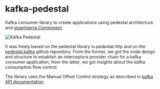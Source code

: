 # kafka-pedestal

Kafka consumer library to create applications using pedestal architecture and [stuartsierra Component](https://github.com/stuartsierra/component).

![Kafka Pedestal](https://github.com/georgehg/kafka-pedestal/assets/19939283/9bbee1fb-7a3d-408e-bbf8-7aea7671eee8)

It was freely based on the pedestal library io.pedestal.http and on the [pedestal.kafka](https://github.com/cognitect-labs/pedestal.kafka) github repostiory. From the former, we got the code design and structure to establish an interceptors provider chain for a kafka consumer application, from the latter, we got insights about the kafka consumption flow control.

The library uses the Manual Offset Control strategy as described in [kafka API documentation](https://kafka.apache.org/25/javadoc/org/apache/kafka/clients/consumer/KafkaConsumer.html).
